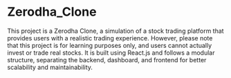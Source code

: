 # Zerodha_Clone

This project is a Zerodha Clone, a simulation of a stock trading platform that provides users with a realistic trading experience. However, please note that this project is for learning purposes only, and users cannot actually invest or trade real stocks. It is built using React.js and follows a modular structure, separating the backend, dashboard, and frontend for better scalability and maintainability.
  





